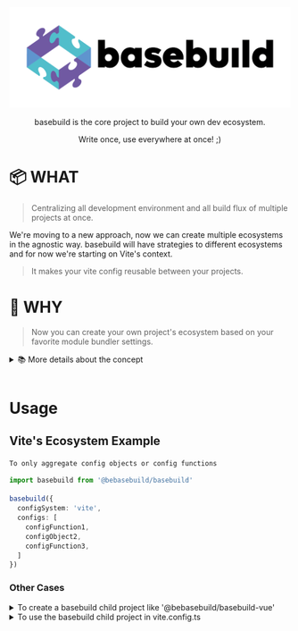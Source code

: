 ![logo](src/assets/logo/logo-white-background.png)
<p align="center">basebuild is the core project to build your own dev ecosystem.</p>
<p align="center">Write once, use everywhere at once! ;)</p>

# 📦 WHAT
> Centralizing all development environment and all build flux of multiple projects at once.

We're moving to a new approach, now we can create multiple ecosystems in the agnostic way.
basebuild will have strategies to different ecosystems and for now we're starting on Vite's context.

> It makes your vite config reusable between your projects.

# 🧐 WHY
> Now you can create your own project's ecosystem based on your favorite module bundler settings.

<details>
  <summary>📚 More details about the concept</summary>
    Now we can move to the future on the fly. On the past road, we've past through Gulp's scripts as main resource to create a dev server and build system replicable, but module bundlers have been created and emerged in a surprising and dominant way as the most powerful frontend tool to evolve the present using future core features by loaders, plugins and etc.
    <p>
    So, we cannot guess how the future will be like, but we can be resilient with it. The basebuild's core module now have the mission to adapt configurations to different ecosystems of module bundlers in the recursive way and by different layers.
    </p>
    <p>
    <img src="src/assets/logo/basebuild-layers.png"/>
    So this way you can create your own project's ecosystem based on your favorite module bundler settings.
    </p>
    <strong>
    This means that you can create a node package centralizing all development environment and all build flux of multiple projects
    </strong>
    <p>
    <br />
    Some direct basebuildfieds projects will be created for open source community on Vite's ecosystem:
    <ul>
      <li>basebuild-web-extensions: Focus to develop browsers extensions (Mainly Chrome Extensions)</li>
      <li>basebuild-angular: Full rewrite of old package to Vite's system and Angular's apps development.</li>
      <li>basebuild-vue: Focus to develop Vue.js apps</li>
    </ul>
    </p>
    <p>
    This is limitless, so let's see what the community can do.
    </p>
  </p>
</details>
<br />

# Usage
## Vite's Ecosystem Example

`To only aggregate config objects or config functions`
```typescript
import basebuild from '@bebasebuild/basebuild'

basebuild({
  configSystem: 'vite',
  configs: [
    configFunction1,
    configObject2,
    configFunction3,
  ]
})
```

### Other Cases
<details>
  <summary>To create a basebuild child project like '@bebasebuild/basebuild-vue'</summary>

  ```typescript
    import basebuild from '@bebasebuild/basebuild'
    import vue from '@vitejs/plugin-vue'
    import { UserConfig } from 'vite'

    export const basebuildVue = (userConfig: UserConfig) => {

      const bbVueConfigFn = ({ command, basebuildDefaults }) => {
        return {
          plugins: [
            ...basebuildDefaults.plugins, // rollup-plugin-copy plugin
            vue()
          ]
        }
      }

      return basebuild({
        configSystem: 'vite',
        configs: [
          bbVueConfigFn,
          userConfig
        ]
      })
    }
  ```

</details>



<details>
  <summary>To use the basebuild child project in vite.config.ts</summary>

  ```typescript
    import basebuildVue from '@bebasebuild/basebuild-vue'
    import { splitVendorChunkPlugin } from 'vite'

    export default basebuildVue(({ command, basebuildDefaults }) => {
      return {
        plugins: [
          ...basebuildDefaults.plugins,
          splitVendorChunkPlugin()
        ] // now it should be [rollup-plugin-copy, vite-plugin-vue, vite-plugin-split-vendor-chunk]
      }
    })
  ```
</details>
